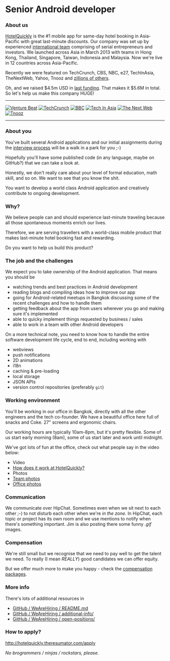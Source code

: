 # Senior Android developer

### About us

[HotelQuickly](http://www.hotelquickly.com) is the #1 mobile app for same-day hotel booking in Asia-Pacific with great last-minute discounts. Our company was set up by experienced [international team](http://www.hotelquickly.com/about-us) comprising of serial entrepreneurs and investors. We launched across Asia in March 2013 with teams in Hong Kong, Thailand, Singapore, Taiwan, Indonesia and Malaysia. Now we're live in 12 countries across Asia-Pacific.

Recently we were featured on TechCrunch, CBS, NBC, e27, TechInAsia, TheNextWeb, Yahoo, Tnooz and [zillions of others](http://www.hotelquickly.com/press).

Oh, and we raised $4.5m USD in [last funding](http://techcrunch.com/2014/07/09/hotelquickly-raises-4-5-million-to-double-down-on-last-minute-hotel-booking-in-asia-pacific/). That makes it $5.6M in total. So let's help us make this company HUGE!

---

[![Venture Beat](http://www.hotelquickly.com/img/logos/vb.png)](http://venturebeat.com/2013/06/25/same-day-booking-app-hotelquickly-claims-dominance-in-asia-before-rival-hoteltonight/)
[![TechCrunch](http://www.hotelquickly.com/img/logos/tech_crunch.png)](http://techcrunch.com/2013/03/20/hotelquickly/)
[![BBC](http://www.hotelquickly.com/img/logos/bbc.png)](http://www.bbc.co.uk/programmes/p019byld)
[![Tech In Asia](http://www.hotelquickly.com/img/logos/tech_in_asia.png)](http://www.techinasia.com/hotelquickly-books-your-hotels-really-quickly/)
[![The Next Web](http://www.hotelquickly.com/img/logos/tnw.png)](http://thenextweb.com/apps/2013/07/21/asia-focused-hotelquickly-now-lets-travellers-make-multiple-night-hotel-bookings/)
[![Tnooz](http://www.hotelquickly.com/img/logos/tnooz.png)](http://www.tnooz.com/2013/05/03/tlabs/hotelquickly-heats-up-the-last-minute-hotel-booking-model-in-asia/)

---

### About you

You've built several Android applications and our initial assignments during the [interview process](https://github.com/HotelQuickly/WeAreHiring/blob/master/README.md#hiring-process) will be a walk in a park for you ;-)

Hopefully you'll have some published code (in any language, maybe on GitHub?) that we can take a look at.

Honestly, we don't really care about your level of formal education, math skill, and so on. We want to see that you know the shit.

You want to develop a world class Android application and creatively contribute to ongoing development.

### Why?

We believe people can and should experience last-minute traveling because all those spontaneous moments enrich our lives.

Therefore, we are serving travellers with a world-class mobile product that makes last-minute hotel booking fast and rewarding.

Do you want to help us build this product?

### The job and the challenges

We expect you to take ownership of the Android application. That means you should be

* watching trends and best practices in Android development
* reading blogs and compiling ideas how to improve our app
* going for Android-related meetups in Bangkok discussing some of the recent challenges and how to handle them
* getting feedback about the app from users wherever you go and making sure it's implemented
* able to quicky implement things requested by business / sales
* able to work in a team with other Android developers

On a more technical note, you need to know how to handle the entire software development life cycle, end to end, including working with

* webviews
* push notifications
* 2D animations
* i18n
* caching & pre-loading
* local storage
* JSON APIs
* version control repositories (preferably ```git```)

### Working environment

You'll be working in our office in Bangkok, directly with all the other engineers and the tech co-founder. We have a beautiful office here full of snacks and Coke. 27" screens and ergonomic chairs.

Our working hours are typically 10am-8pm, but it's pretty flexible. Some of us start early morning (8am), some of us start later and work until midnight.

We've got lots of fun at the office, check out what people say in the video below:

* Video
 * [How does it work at HotelQuickly?](https://www.youtube.com/watch?v=mx4DpP4OM9I)
* Photos
 * [Team photos](https://plus.google.com/photos/100392005626903871747/albums/6014406468923735649)
 * [Office photos](https://plus.google.com/photos/100392005626903871747/albums/6081135495125009985)

### Communication

We communicate over HipChat. Sometimes even when we sit next to each other ;-) to not disturb each other when we're *in the zone.* In HipChat, each topic or project has its own room and we use mentions to notify when there's something important. Jim is also posting there some funny *.gif* images.

### Compensation

We're still small but we recognise that we need to pay well to get the talent we need. To really (I mean *REALLY*) good candidates we can offer equity.

But we offer much more to make you happy - check the [compensation packages](https://github.com/HotelQuickly/WeAreHiring/blob/master/README.md#compensation--perks).

### More info

There's lots of additional resources in

* [GitHub / WeAreHiring / README.md](https://github.com/HotelQuickly/WeAreHiring/blob/master/README.md)
* [GitHub / WeAreHiring / additional-info/](https://github.com/HotelQuickly/WeAreHiring/blob/master/additional-info)
* [GitHub / WeAreHiring / open-positions/](https://github.com/HotelQuickly/WeAreHiring/blob/master/open-positions)

### How to apply?

http://hotelquickly.theresumator.com/apply

*No brogrammers / ninjas / rockstars, please.*
